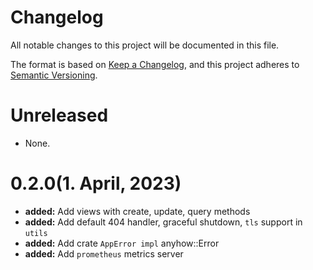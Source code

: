 # Changelog

All notable changes to this project will be documented in this file.

The format is based on [Keep a Changelog](https://keepachangelog.com/en/1.0.0/),
and this project adheres to [Semantic Versioning](https://semver.org/spec/v2.0.0.html).

# Unreleased

- None.

  

# 0.2.0(1. April, 2023)

- **added:** Add views with create, update, query methods
- **added:** Add default 404 handler, graceful shutdown, `tls` support in `utils`
- **added:** Add crate `AppError impl` anyhow::Error
- **added:** Add `prometheus` metrics server
